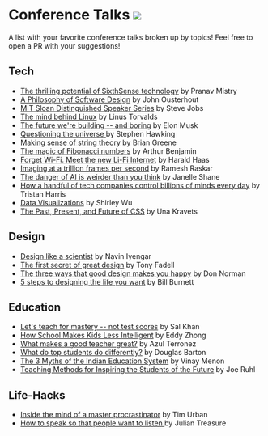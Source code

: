 # Conference Talks ![](https://visitor-badge.glitch.me/badge?page_id=iamkrvikash.conference-talks)

A list with your favorite conference talks broken up by topics! Feel free to open a PR with your suggestions!

## Tech

- [The thrilling potential of SixthSense technology](https://www.youtube.com/watch?v=YrtANPtnhyg) by Pranav Mistry
- [A Philosophy of Software Design](https://youtu.be/bmSAYlu0NcY) by John Ousterhout
- [MIT Sloan Distinguished Speaker Series](https://www.youtube.com/watch?v=Gk-9Fd2mEnI) by Steve Jobs
- [The mind behind Linux](https://www.youtube.com/watch?v=o8NPllzkFhE) by Linus Torvalds
- [The future we're building -- and boring](https://www.youtube.com/watch?v=zIwLWfaAg-8) by Elon Musk
- [Questioning the universe ](https://www.youtube.com/watch?v=xjBIsp8mS-c) by Stephen Hawking
- [Making sense of string theory](https://www.youtube.com/watch?v=YtdE662eY_M) by Brian Greene
- [The magic of Fibonacci numbers](https://www.youtube.com/watch?v=SjSHVDfXHQ4) by Arthur Benjamin
- [Forget Wi-Fi. Meet the new Li-Fi Internet](https://www.youtube.com/watch?v=iHWIZsIBj3Q) by Harald Haas
- [Imaging at a trillion frames per second](https://www.youtube.com/watch?v=Y_9vd4HWlVA) by Ramesh Raskar
- [The danger of AI is weirder than you think](https://www.youtube.com/watch?v=OhCzX0iLnOc) by Janelle Shane
- [How a handful of tech companies control billions of minds every day](https://www.youtube.com/watch?v=C74amJRp730) by Tristan Harris
- [Data Visualizations](https://www.youtube.com/watch?v=S1PDU2Ckt5w) by Shirley Wu
- [The Past, Present, and Future of CSS](https://www.youtube.com/watch?v=xlCYisIGnPE) by Una Kravets 

## Design

- [Design like a scientist](https://www.youtube.com/watch?v=XRd6Ddn4ZSY) by Navin Iyengar
- [The first secret of great design](https://www.youtube.com/watch?v=9uOMectkCCs) by Tony Fadell
- [The three ways that good design makes you happy](https://www.youtube.com/watch?v=RlQEoJaLQRA) by Don Norman
- [5 steps to designing the life you want](https://www.youtube.com/watch?v=SemHh0n19LA) by Bill Burnett

## Education

- [Let's teach for mastery -- not test scores](https://www.youtube.com/watch?v=-MTRxRO5SRA) by Sal Khan
- [How School Makes Kids Less Intelligent](https://www.youtube.com/watch?v=2Yt6raj-S1M) by Eddy Zhong
- [What makes a good teacher great?](https://www.youtube.com/watch?v=vrU6YJle6Q4) by Azul Terronez
- [What do top students do differently?](https://www.youtube.com/watch?v=Na8m4GPqA30) by Douglas Barton
- [The 3 Myths of the Indian Education System](https://www.youtube.com/watch?v=9Q7Zl3OI4us) by Vinay Menon
- [Teaching Methods for Inspiring the Students of the Future](https://www.youtube.com/watch?v=UCFg9bcW7Bk) by Joe Ruhl

## Life-Hacks

- [Inside the mind of a master procrastinator](https://www.youtube.com/watch?v=arj7oStGLkU&ab_channel=TED) by Tim Urban
- [How to speak so that people want to listen ](https://www.youtube.com/watch?v=eIho2S0ZahI&ab_channel=TED) by Julian Treasure

